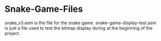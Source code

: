 # Snake-Game-Files

snake_v3.asm is the file for the snake game. snake-game-display-test.asm is just a file used to test the bitmap display during at the beginning of the project. 

